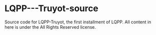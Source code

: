 # LQPP---Truyot-source
Source code for LQPP-Truyot, the first installment of LQPP.
All content in here is under the All Rights Reserved license.
